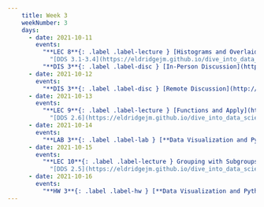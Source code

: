 ```yaml
---
    title: Week 3
    weekNumber: 3
    days:
      - date: 2021-10-11
        events:
          "**LEC 8**{: .label .label-lecture } [Histograms and Overlaid Plots](http://datahub.ucsd.edu/user-redirect/git-sync?repo=https://github.com/dsc-courses/dsc10-2021-fa&subPath=lectures/lec08/lecture.ipynb)":
            "[DDS 3.1-3.4](https://eldridgejm.github.io/dive_into_data_science/03-visualization/intro.html)"
          "**DIS 3**{: .label .label-disc } [In-Person Discussion](http://datahub.ucsd.edu/user-redirect/git-sync?repo=https://github.com/dsc-courses/dsc10-2021-fa&subPath=discussions/03-plotting_apply/discussion.ipynb)":
      - date: 2021-10-12
        events:
          "**DIS 3**{: .label .label-disc } [Remote Discussion](http://datahub.ucsd.edu/user-redirect/git-sync?repo=https://github.com/dsc-courses/dsc10-2021-fa&subPath=discussions/03-plotting_apply/discussion.ipynb)":
      - date: 2021-10-13
        events:
          "**LEC 9**{: .label .label-lecture } [Functions and Apply](http://datahub.ucsd.edu/user-redirect/git-sync?repo=https://github.com/dsc-courses/dsc10-2021-fa&subPath=lectures/lec09/lecture.ipynb)":
            "[DDS 2.6](https://eldridgejm.github.io/dive_into_data_science/02-data_sets/apply.html)"
      - date: 2021-10-14
        events:
          "**LAB 3**{: .label .label-lab } [**Data Visualization and Python Functions (due 10/14)**](http://datahub.ucsd.edu/user-redirect/git-sync?repo=https://github.com/dsc-courses/dsc10-2021-fa&subPath=labs/03-apply_vis/lab.ipynb)":
      - date: 2021-10-15
        events:
          "**LEC 10**{: .label .label-lecture } Grouping with Subgroups, Merge":
            "[DDS 2.5](https://eldridgejm.github.io/dive_into_data_science/02-data_sets/groupby.html), [4.1](https://eldridgejm.github.io/dive_into_data_science/04-advanced_data_manipulation/merging.html)"
      - date: 2021-10-16
        events:
          "**HW 3**{: .label .label-hw } [**Data Visualization and Python Functions (due 10/16)**](http://datahub.ucsd.edu/user-redirect/git-sync?repo=https://github.com/dsc-courses/dsc10-2021-fa&subPath=homeworks/03-functions_visualizations/homework.ipynb)":
---
```

